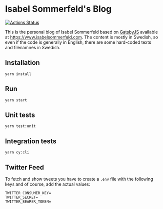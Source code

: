 # Isabel Sommerfeld's Blog

[![Actions Status](https://github.com/henriksommerfeld/isabel-blog/workflows/Blog%20tests/badge.svg)](https://github.com/henriksommerfeld/isabel-blog/actions)

This is the personal blog of Isabel Sommerfeld based on [GatsbyJS][1] available at <https://www.isabelsommerfeld.com>. The content is mostly in Swedish, so even if the code is generally in English, there are some hard-coded texts and filenamnes in Swedish.

## Installation

`yarn install`

## Run

`yarn start`

## Unit tests

`yarn test:unit`

## Integration tests

`yarn cy:cli`

[1]: https://www.gatsbyjs.org/

## Twitter Feed 

To fetch and show tweets you have to create a `.env` file with the following keys and of course, add the actual values:

```
TWITTER_CONSUMER_KEY=
TWITTER_SECRET=
TWITTER_BEARER_TOKEN=
```
